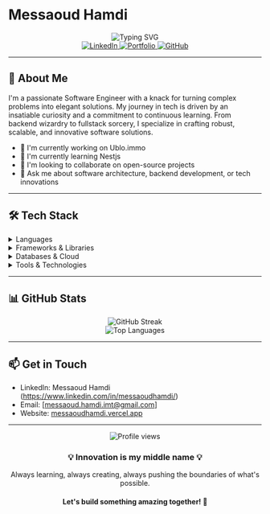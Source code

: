 


# Messaoud Hamdi

<div align="center">
  <img src="https://readme-typing-svg.herokuapp.com?font=Fira+Code&size=32&duration=3000&pause=1000&color=2F81F7&center=true&vCenter=true&width=600&lines=Hello%2C+World!;I'm+Messaoud+Hamdi;Software+Engineer;Innovation+Enthusiast" alt="Typing SVG" />
</div>

<div align="center">
  <a href="https://www.linkedin.com/in/messaoudhamdi/">
    <img src="https://img.shields.io/badge/Connect-0A66C2?style=for-the-badge&logo=linkedin&logoColor=white" alt="LinkedIn" />
  </a>
  <a href="https://messaoudhamdi.vercel.app">
    <img src="https://img.shields.io/badge/Portfolio-000000?style=for-the-badge&logo=About.me&logoColor=white" alt="Portfolio" />
  </a>
  <a href="https://github.com/hmdmsd">
    <img src="https://img.shields.io/badge/Follow-100000?style=for-the-badge&logo=github&logoColor=white" alt="GitHub" />
  </a>
</div>

---

## 🚀 About Me

I'm a passionate Software Engineer with a knack for turning complex problems into elegant solutions. My journey in tech is driven by an insatiable curiosity and a commitment to continuous learning. From backend wizardry to fullstack sorcery, I specialize in crafting robust, scalable, and innovative software solutions.

- 🔭 I'm currently working on Ublo.immo
- 🌱 I'm currently learning Nestjs
- 👯 I'm looking to collaborate on open-source projects
- 💬 Ask me about software architecture, backend development, or tech innovations

---

## 🛠️ Tech Stack

<details>
<summary>Languages</summary>

![Python](https://img.shields.io/badge/-Python-3776AB?style=for-the-badge&logo=python&logoColor=white)
![JavaScript](https://img.shields.io/badge/-JavaScript-F7DF1E?style=for-the-badge&logo=javascript&logoColor=black)
![TypeScript](https://img.shields.io/badge/-TypeScript-007ACC?style=for-the-badge&logo=typescript&logoColor=white)
![Java](https://img.shields.io/badge/-Java-007396?style=for-the-badge&logo=java&logoColor=white)
![C++](https://img.shields.io/badge/-C++-00599C?style=for-the-badge&logo=c%2B%2B&logoColor=white)
![PHP](https://img.shields.io/badge/-PHP-777BB4?style=for-the-badge&logo=php&logoColor=white)
![Elixir](https://img.shields.io/badge/-Elixir-4B275F?style=for-the-badge&logo=elixir&logoColor=white)

</details>

<details>
<summary>Frameworks & Libraries</summary>

![Node.js](https://img.shields.io/badge/-Node.js-339933?style=for-the-badge&logo=node.js&logoColor=white)
![NestJS](https://img.shields.io/badge/-NestJS-E0234E?style=for-the-badge&logo=nestjs&logoColor=white)
![Next.js](https://img.shields.io/badge/-Next.js-000000?style=for-the-badge&logo=next.js&logoColor=white)
![Nuxt.js](https://img.shields.io/badge/-Nuxt.js-00C58E?style=for-the-badge&logo=nuxt.js&logoColor=white)
![Vue.js](https://img.shields.io/badge/-Vue.js-4FC08D?style=for-the-badge&logo=vue.js&logoColor=white)
![Angular](https://img.shields.io/badge/-Angular-DD0031?style=for-the-badge&logo=angular&logoColor=white)
![Laravel](https://img.shields.io/badge/-Laravel-FF2D20?style=for-the-badge&logo=laravel&logoColor=white)
![Phoenix](https://img.shields.io/badge/-Phoenix-FD4F00?style=for-the-badge&logo=phoenix&logoColor=white)

</details>

<details>
<summary>Databases & Cloud</summary>

![MySQL](https://img.shields.io/badge/-MySQL-4479A1?style=for-the-badge&logo=mysql&logoColor=white)
![PostgreSQL](https://img.shields.io/badge/-PostgreSQL-336791?style=for-the-badge&logo=postgresql&logoColor=white)
![MongoDB](https://img.shields.io/badge/-MongoDB-47A248?style=for-the-badge&logo=mongodb&logoColor=white)
![Firebase](https://img.shields.io/badge/-Firebase-FFCA28?style=for-the-badge&logo=firebase&logoColor=black)

</details>

<details>
<summary>Tools & Technologies</summary>

![Git](https://img.shields.io/badge/-Git-F05032?style=for-the-badge&logo=git&logoColor=white)
![Docker](https://img.shields.io/badge/-Docker-2496ED?style=for-the-badge&logo=docker&logoColor=white)
![Nginx](https://img.shields.io/badge/-Nginx-009639?style=for-the-badge&logo=nginx&logoColor=white)
![GitHub Actions](https://img.shields.io/badge/-GitHub%20Actions-2088FF?style=for-the-badge&logo=github-actions&logoColor=white)
![GraphQL](https://img.shields.io/badge/-GraphQL-E10098?style=for-the-badge&logo=graphql&logoColor=white)

</details>

---

## 📊 GitHub Stats

<div align="center">
  <img src="https://github-readme-streak-stats.herokuapp.com/?user=hmdmsd&theme=dark&hide_border=true" alt="GitHub Streak" />
</div>

<div align="center">
  <img src="https://github-readme-stats.vercel.app/api/top-langs/?username=hmdmsd&layout=compact&theme=dark&hide_border=true" alt="Top Languages" />
</div>


---

## 📫 Get in Touch

- LinkedIn: Messaoud Hamdi (https://www.linkedin.com/in/messaoudhamdi/)
- Email: [messaoud.hamdi.imt@gmail.com]
- Website: [messaoudhamdi.vercel.app](https://messaoudhamdi.vercel.app)

---

<div align="center">
  <img src="https://komarev.com/ghpvc/?username=hmdmsd&color=blueviolet" alt="Profile views" />
</div>

<div align="center">
  <h3>💡 Innovation is my middle name 💡</h3>
  <p>Always learning, always creating, always pushing the boundaries of what's possible.</p>
  <h4>Let's build something amazing together! 🚀</h4>
</div>
